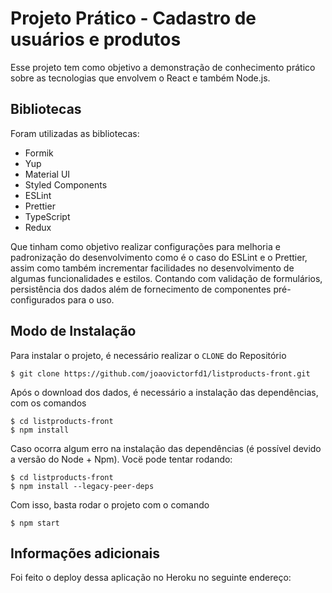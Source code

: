 # Projeto Prático - Cadastro de usuários e produtos

Esse projeto tem como objetivo a demonstração de conhecimento prático sobre as tecnologias que envolvem o React e também Node.js.

## Bibliotecas

Foram utilizadas as bibliotecas:

- Formik
- Yup
- Material UI
- Styled Components
- ESLint
- Prettier
- TypeScript
- Redux

Que tinham como objetivo realizar configurações para melhoria e padronização do desenvolvimento como é o caso do ESLint e o Prettier, assim como também incrementar facilidades no desenvolvimento de algumas funcionalidades e estilos. Contando com validação de formulários, persistência dos dados além de fornecimento de componentes pré-configurados para o uso.

## Modo de Instalação

Para instalar o projeto, é necessário realizar o `CLONE` do Repositório

```
$ git clone https://github.com/joaovictorfd1/listproducts-front.git
```

Após o download dos dados, é necessário a instalação das dependências, com os comandos

```
$ cd listproducts-front
$ npm install
```

Caso ocorra algum erro na instalação das dependências (é possível devido a versão do Node + Npm). Vocë pode tentar rodando:

```
$ cd listproducts-front
$ npm install --legacy-peer-deps
```

Com isso, basta rodar o projeto com o comando

```
$ npm start
```

## Informações adicionais

Foi feito o deploy dessa aplicação no Heroku no seguinte endereço:
